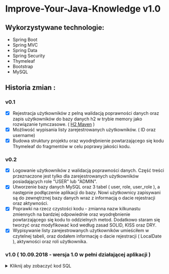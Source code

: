 # Improve-Your-Java-Knowledge v1.0

## Wykorzystywane technologie:
- Spring Boot
- Spring MVC
- Spring Data
- Spring Security
- Thymeleaf
- Bootstrap
- MySQL

## Historia zmian :

### v0.1
- [x] Rejestracja użytkowników z pelną walidacją poprawności danych oraz zapis użytkowników do bazy danych h2 w trybie memory jako rozwiązanie tymczasowe. ( [H2 Maven](https://mvnrepository.com/artifact/com.h2database/h2/1.4.197) )
- [x] Możliwość wypisania listy zarejestrowanych użytkowników. ( ID oraz username)
- [x] Budowa struktury projektu oraz wyodrębnienie powtarzającego się kodu Thymeleaf do fragmentów w celu poprawy jakości kodu.

### v0.2
- [x] Logowanie użytkowników z walidacją poprawności danych. Część treści przeznaczone jest tylko dla zarejestrowanych użytkowników posiadających role "USER" lub "ADMIN".
- [x] Utworzenie bazy danych MySQL oraz 3 tabel ( user, role, user_role ), a następnie podłączenie aplikacji do bazy. Nowi użytkownicy zapisywani są do zewnętrznej bazy danych wraz z informacją o dacie rejestracji oraz aktywności. 
- [x] Poprawki na rzecz czystości kodu - zmianna nazw kilkunastu zmiennych na bardziej odpowiednie oraz wyodrębnienie powtarzającego się kodu to oddzielnych metod. Dodatkowo staram się tworzyć oraz modyfikować kod według zasad SOLID, KISS oraz DRY.
- [x] Wypisywanie listy zarejestrowanych użytkowników umieściłem w czytelnej tabeli, oraz dodałem informację o dacie rejestracji ( LocalDate ), aktywności oraz roli użytkownika.

### v1.0 ( 10.09.2018 - wersja 1.0 w pełni działającej aplikacji )

<details>
<summary>Kliknij aby zobaczyć kod SQL</summary>
  
~~~mysql
CREATE USER 'lukaspar'@'localhost' IDENTIFIED BY '665650';

GRANT ALL PRIVILEGES ON employeeSkillTestsDatabase.* TO 'lukaspar'@'localhost' IDENTIFIED BY '665650';

CREATE TABLE user (
  user_id int(11) NOT NULL AUTO_INCREMENT PRIMARY KEY,
  username varchar(255) NOT NULL,
  password varchar(255) NOT NULL,
  active int(11) DEFAULT NULL
);

CREATE TABLE role (
  role_id int(11) NOT NULL AUTO_INCREMENT PRIMARY KEY,
  role varchar(255) DEFAULT NULL
);

CREATE TABLE user_role (
  user_id int(11) NOT NULL,
  role_id int(11) NOT NULL,
  PRIMARY KEY (user_id, role_id),
  KEY role_id (role_id),
  FOREIGN KEY (user_id) REFERENCES user (user_id),
  FOREIGN KEY (role_id) REFERENCES role (role_id)
);

INSERT INTO role VALUES (1,'ADMIN');
INSERT INTO role VALUES (2,'USER');
~~~
</details>